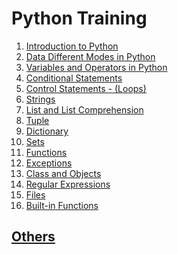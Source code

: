 # Python Training

1.  [Introduction to Python](https://github.com/rvsp/Python3-reference/blob/master/1_basics.py)
2.  [Data Different Modes in Python]()
3.  [Variables and Operators in Python]()
4.  [Conditional Statements]()
5.  [Control Statements - (Loops)]()
6.  [Strings](https://github.com/rvsp/Python3-reference/blob/master/strings.py)
7.  [List and List Comprehension](https://github.com/rvsp/Python3-reference/tree/master/Lists)
8.  [Tuple]()
9.  [Dictionary]()
10. [Sets]()
11. [Functions](https://github.com/rvsp/Python3-reference/tree/master/Functions)
12. [Exceptions](https://github.com/rvsp/Python3-reference/blob/master/Advanced/exceptions.py)
13. [Class and Objects]()
14. [Regular Expressions]()
15. [Files]()
16. [Built-in Functions]()

## [Others](https://github.com/rvsp/Python3-reference/tree/master/Others)